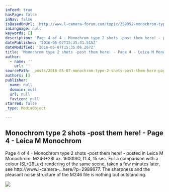 ```yaml
---
inFeed: true
hasPage: false
inNav: false
isBasedOnUrl: 'http://www.l-camera-forum.com/topic/259992-monochrom-type-2-shots-post-them-here/page-4#entry3040747'
inLanguage: null
keywords: []
description: 'Page 4 of 4 - Monochrom type 2 shots -post them here! - posted in Leica M Monochrom: M246+28Lux. 1600ISO, f1.4, 15 sec. For a comparison with a colour (SL+28Lux) rendering of the same scene, taken a few minutes later, see http://www.l-camera-...here/?p=2989677. The sharpness and the pleasant noise structure of the M246 file is nothing but outstanding.'
datePublished: '2016-05-07T15:35:41.515Z'
dateModified: '2016-05-07T15:35:06.267Z'
title: 'Monochrom type 2 shots -post them here! - Page 4 - Leica M Monochrom'
author:
  - name: ''
    url: ''
sourcePath: _posts/2016-05-07-monochrom-type-2-shots-post-them-here-page-4-leica-m-m.md
authors: []
publisher:
  name: null
  domain: null
  url: null
  favicon: null
starred: false
_type: MediaObject

---
```

<article style=""><h1>Monochrom type 2 shots -post them here! - Page 4 - Leica M Monochrom</h1><p>Page 4 of 4 - Monochrom type 2 shots -post them here! - posted in Leica M Monochrom: M246+28Lux. 1600ISO, f1.4, 15 sec. For a comparison with a colour (SL+28Lux) rendering of the same scene, taken a few minutes later, see http://www.l-camera-...here/?p=2989677. The sharpness and the pleasant noise structure of the M246 file is nothing but outstanding.</p><img src="https://s3-us-west-2.amazonaws.com/the-grid-img/p/694a6960bd49a1257b2f0737f4a0773ae257c8fd.png" /></article>